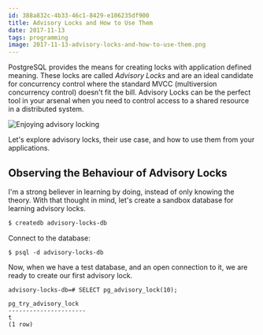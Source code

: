 ```yaml
---
id: 388a832c-4b33-46c1-8429-e106235df900
title: Advisory Locks and How to Use Them
date: 2017-11-13
tags: programming
image: 2017-11-13-advisory-locks-and-how-to-use-them.png
---
```


PostgreSQL provides the means for creating locks with application defined
meaning. These locks are called *Advisory Locks* and are an ideal candidate for
concurrency control where the standard MVCC (multiversion concurrency control)
doesn't fit the bill. Advisory Locks can be the perfect tool in your arsenal
when you need to control access to a shared resource in a distributed system.

![Enjoying advisory locking](https://upload.wikimedia.org/wikipedia/commons/5/5c/Gentlemen_in_conversation%2C_Eastern_Han_Dynasty.jpg)

Let's explore advisory locks, their use case, and how to use them from your
applications.

## Observing the Behaviour of Advisory Locks

I'm a strong believer in learning by doing, instead of only knowing the theory.
With that thought in mind, let's create a sandbox database for learning advisory
locks.

``` bash
$ createdb advisory-locks-db
```

Connect to the database:

```
$ psql -d advisory-locks-db
```

Now, when we have a test database, and an open connection to it, we are ready to
create our first advisory lock.

``` shell
advisory-locks-db=# SELECT pg_advisory_lock(10);

pg_try_advisory_lock
----------------------
t
(1 row)
```


